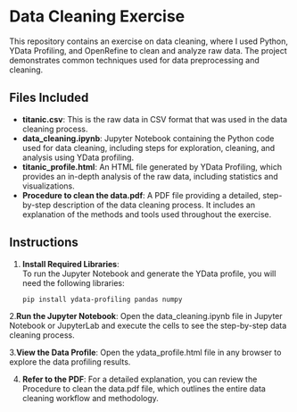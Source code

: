 # Data Cleaning Exercise

This repository contains an exercise on data cleaning, where I used Python, YData Profiling, and OpenRefine to clean and analyze raw data. The project demonstrates common techniques used for data preprocessing and cleaning.

## Files Included

- **titanic.csv**: This is the raw data in CSV format that was used in the data cleaning process.
- **data_cleaning.ipynb**: Jupyter Notebook containing the Python code used for data cleaning, including steps for exploration, cleaning, and analysis using YData profiling.
- **titanic_profile.html**: An HTML file generated by YData Profiling, which provides an in-depth analysis of the raw data, including statistics and visualizations.
- **Procedure to clean the data.pdf**: A PDF file providing a detailed, step-by-step description of the data cleaning process. It includes an explanation of the methods and tools used throughout the exercise.

## Instructions

1. **Install Required Libraries**:  
   To run the Jupyter Notebook and generate the YData profile, you will need the following libraries:
   ```bash
   pip install ydata-profiling pandas numpy

2.**Run the Jupyter Notebook**:
Open the data_cleaning.ipynb file in Jupyter Notebook or JupyterLab and execute the cells to see the step-by-step data cleaning process.

3.**View the Data Profile**:
Open the ydata_profile.html file in any browser to explore the data profiling results.

4. **Refer to the PDF**:
For a detailed explanation, you can review the Procedure to clean the data.pdf file, which outlines the entire data cleaning workflow and methodology.
